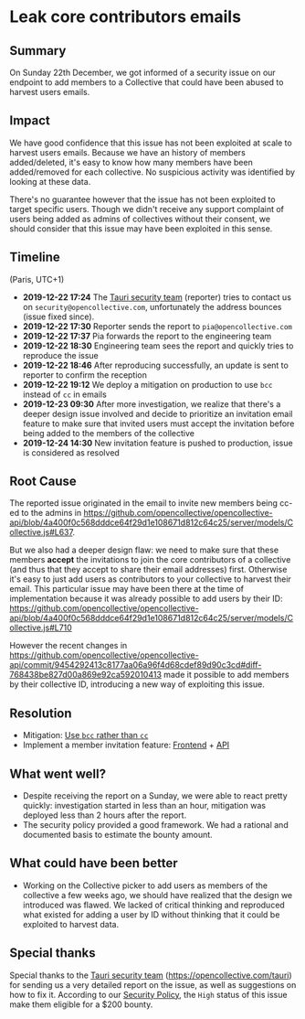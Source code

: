 # Leak core contributors emails

## Summary

On Sunday 22th December, we got informed of a security issue on our endpoint to add members
to a Collective that could have been abused to harvest users emails.

## Impact

We have good confidence that this issue has not been exploited at scale to harvest users
emails. Because we have an history of members added/deleted, it's easy to know how many
members have been added/removed for each collective. No suspicious activity was identified
by looking at these data.

There's no guarantee however that the issue has not been exploited to target specific users.
Though we didn't receive any support complaint of users being added as admins of collectives
without their consent, we should consider that this issue may have been exploited in this sense.

## Timeline

(Paris, UTC+1)

- **2019-12-22 17:24**
  The [Tauri security team](https://github.com/tauri-apps/tauri) (reporter) tries to contact us
  on `security@opencollective.com`, unfortunately the address bounces (issue fixed since).
- **2019-12-22 17:30**
  Reporter sends the report to `pia@opencollective.com`
- **2019-12-22 17:37**
  Pia forwards the report to the engineering team
- **2019-12-22 18:30**
  Engineering team sees the report and quickly tries to reproduce the issue
- **2019-12-22 18:46**
  After reproducing successfully, an update is sent to reporter to confirm the reception
- **2019-12-22 19:12**
  We deploy a mitigation on production to use `bcc` instead of `cc` in emails
- **2019-12-23 09:30**
  After more investigation, we realize that there's a deeper design issue involved and
  decide to prioritize an invitation email feature to make sure that invited users must accept
  the invitation before being added to the members of the collective
- **2019-12-24 14:30**
  New invitation feature is pushed to production, issue is considered as resolved

## Root Cause

The reported issue originated in the email to invite new members being cc-ed to
the admins in https://github.com/opencollective/opencollective-api/blob/4a400f0c568dddce64f29d1e108671d812c64c25/server/models/Collective.js#L637.

But we also had a deeper design flaw: we need to make sure that these members **accept** the
invitations to join the core contributors of a collective (and thus that they accept to share
their email addresses) first. Otherwise it's easy to just add users as contributors to your
collective to harvest their email. This particular issue may have been there at the time of
implementation because it was already possible to add users by their ID: https://github.com/opencollective/opencollective-api/blob/4a400f0c568dddce64f29d1e108671d812c64c25/server/models/Collective.js#L710

However the recent changes in https://github.com/opencollective/opencollective-api/commit/9454292413c8177aa06a96f4d68cdef89d90c3cd#diff-768438be827d00a869e92ca592010413 made it possible
to add members by their collective ID, introducing a new way of exploiting this issue.

## Resolution

- Mitigation: [Use `bcc` rather than `cc`](https://github.com/opencollective/opencollective-api/pull/3090)
- Implement a member invitation feature: [Frontend](https://github.com/opencollective/opencollective-frontend/pull/3232) + [API](https://github.com/opencollective/opencollective-api/pull/3096)

## What went well?

- Despite receiving the report on a Sunday, we were able to react pretty quickly: investigation
  started in less than an hour, mitigation was deployed less than 2 hours after the report.
- The security policy provided a good framework. We had a rational and documented basis to
  estimate the bounty amount.

## What could have been better

- Working on the Collective picker to add users as members of the collective a few weeks ago,
  we should have realized that the design we introduced was flawed. We lacked of critical thinking and reproduced
  what existed for adding a user by ID without thinking that it could be exploited to harvest data.

## Special thanks

Special thanks to the [Tauri security team](https://github.com/tauri-apps/tauri) (https://opencollective.com/tauri)
for sending us a very detailed report on the issue, as well as suggestions on how to fix it.
According to our [Security Policy](https://github.com/opencollective/opencollective/blob/master/SECURITY.md),
the `High` status of this issue make them eligible for a \$200 bounty.
